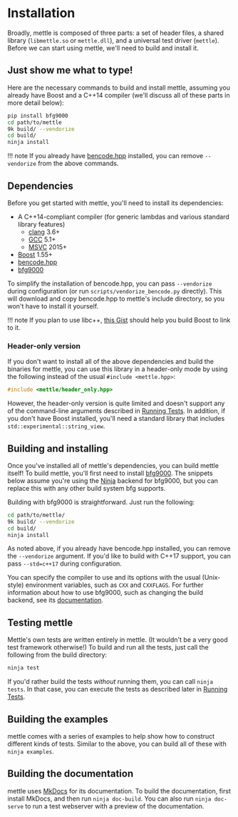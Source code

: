 # Installation

Broadly, mettle is composed of three parts: a set of header files, a shared
library (`libmettle.so` or `mettle.dll`), and a universal test driver
(`mettle`). Before we can start using mettle, we'll need to build and install
it.

## Just show me what to type!

Here are the necessary commands to build and install mettle, assuming you
already have Boost and a C++14 compiler (we'll discuss all of these parts in
more detail below):

```sh
pip install bfg9000
cd path/to/mettle
9k build/ --vendorize
cd build/
ninja install
```

!!! note
    If you already have [bencode.hpp](https://github.com/jimporter/bencode.hpp)
    installed, you can remove `--vendorize` from the above commands.

## Dependencies

Before you get started with mettle, you'll need to install its dependencies:

* A C++14-compliant compiler (for generic lambdas and various standard library
  features)
    * [clang](http://clang.llvm.org/) 3.6+
    * [GCC](https://gcc.gnu.org/) 5.1+
    * [MSVC](https://www.visualstudio.com/) 2015+
* [Boost](http://www.boost.org/) 1.55+
* [bencode.hpp](https://github.com/jimporter/bencode.hpp)
* [bfg9000](https://jimporter.github.io/bfg9000/)

To simplify the installation of bencode.hpp, you can pass `--vendorize` during
configuration (or run `scripts/vendorize_bencode.py` directly). This will
download and copy bencode.hpp to mettle's include directory, so you won't have
to install it yourself.

!!! note
    If you plan to use libc++, [this
    Gist](https://gist.github.com/jimporter/10442880) should help you
    build Boost to link to it.

### Header-only version

If you don't want to install all of the above dependencies and build the
binaries for mettle, you can use this library in a header-only mode by using
the following instead of the usual `#include <mettle.hpp>`:

```c++
#include <mettle/header_only.hpp>
```

However, the header-only version is quite limited and doesn't support any of the
command-line arguments described in [Running Tests](running-tests.md). In
addition, if you don't have Boost installed, you'll need a standard library that
includes `std::experimental::string_view`.

## Building and installing

Once you've installed all of mettle's dependencies, you can build mettle itself!
To build mettle, you'll first need to install
[bfg9000](https://jimporter.github.io/bfg9000/). The snippets below assume
you're using the [Ninja](https://ninja-build.org/) backend for bfg9000, but you
can replace this with any other build system bfg supports.

Building with bfg9000 is straightforward. Just run the following:

```sh
cd path/to/mettle/
9k build/ --vendorize
cd build/
ninja install
```

As noted above, if you already have bencode.hpp installed, you can remove the
`--vendorize` argument. If you'd like to build with C++17 support, you can pass
`--std=c++17` during configuration.

You can specify the compiler to use and its options with the usual (Unix-style)
environment variables, such as `CXX` and `CXXFLAGS`. For further information
about how to use bfg9000, such as changing the build backend, see its
[documentation](https://jimporter.github.io/bfg9000/user/building/).

## Testing mettle

Mettle's own tests are written entirely in mettle. (It wouldn't be a very good
test framework otherwise!) To build and run all the tests, just call the
following from the build directory:

```sh
ninja test
```

If you'd rather build the tests *without* running them, you can call
`ninja tests`. In that case, you can execute the tests as described later in
[Running Tests](running-tests.md).

## Building the examples

mettle comes with a series of examples to help show how to construct different
kinds of tests. Similar to the above, you can build all of these with
`ninja examples`.

## Building the documentation

mettle uses [MkDocs](http://www.mkdocs.org/) for its documentation. To build the
documentation, first install MkDocs, and then run `ninja doc-build`. You can
also run `ninja doc-serve` to run a test webserver with a preview of the
documentation.
